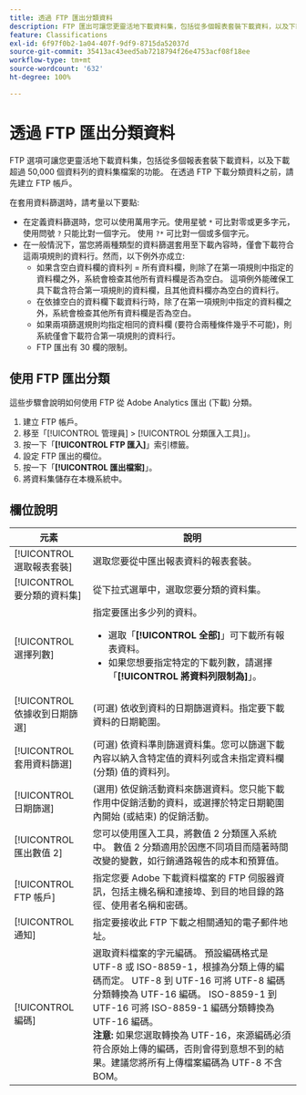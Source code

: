 ```yaml
---
title: 透過 FTP 匯出分類資料
description: FTP 匯出可讓您更靈活地下載資料集，包括從多個報表套裝下載資料，以及下載超過 50,000 個資料列的資料集檔案
feature: Classifications
exl-id: 6f97f0b2-1a04-407f-9df9-8715da52037d
source-git-commit: 35413ac43eed5ab7218794f26e4753acf08f18ee
workflow-type: tm+mt
source-wordcount: '632'
ht-degree: 100%

---
```


# 透過 FTP 匯出分類資料

FTP 選項可讓您更靈活地下載資料集，包括從多個報表套裝下載資料，以及下載超過 50,000 個資料列的資料集檔案的功能。 在透過 FTP 下載分類資料之前，請先建立 FTP 帳戶。

在套用資料篩選時，請考量以下要點:

* 在定義資料篩選時，您可以使用萬用字元。使用星號 `*` 可比對零或更多字元，使用問號 `?` 只能比對一個字元。 使用 `?*` 可比對一個或多個字元。
* 在一般情況下，當您將兩種類型的資料篩選套用至下載內容時，僅會下載符合這兩項規則的資料行。然而，以下例外亦成立:
   * 如果含空白資料欄的資料列 = 所有資料欄，則除了在第一項規則中指定的資料欄之外，系統會檢查其他所有資料欄是否為空白。 這項例外能確保工具下載含符合第一項規則的資料欄，且其他資料欄亦為空白的資料行。
   * 在依據空白的資料欄下載資料行時，除了在第一項規則中指定的資料欄之外，系統會檢查其他所有資料欄是否為空白。
   * 如果兩項篩選規則均指定相同的資料欄 (要符合兩種條件幾乎不可能)，則系統僅會下載符合第一項規則的資料行。
   * FTP 匯出有 30 欄的限制。

## 使用 FTP 匯出分類

這些步驟會說明如何使用 FTP 從 Adobe Analytics 匯出 (下載) 分類。

1. 建立 FTP 帳戶。
1. 移至「[!UICONTROL 管理員] > [!UICONTROL 分類匯入工具]」。
1. 按一下「**[!UICONTROL FTP 匯入]**」索引標籤。
1. 設定 FTP 匯出的欄位。
1. 按一下「**[!UICONTROL 匯出檔案]**」。
1. 將資料集儲存在本機系統中。

## 欄位說明

| 元素 | 說明 |
| --- | --- |
| [!UICONTROL 選取報表套裝] | 選取您要從中匯出報表資料的報表套裝。 |
| [!UICONTROL 要分類的資料集] | 從下拉式選單中，選取您要分類的資料集。 |
| [!UICONTROL 選擇列數] | 指定要匯出多少列的資料。<ul><li>選取「**[!UICONTROL 全部]**」可下載所有報表資料。</li><li>如果您想要指定特定的下載列數，請選擇「**[!UICONTROL 將資料列限制為]**」。</li></ul> |
| [!UICONTROL 依據收到日期篩選] | (可選) 依收到資料的日期篩選資料。指定要下載資料的日期範圍。 |
| [!UICONTROL 套用資料篩選] | (可選) 依資料準則篩選資料集。您可以篩選下載內容以納入含特定值的資料列或含未指定資料欄 (分類) 值的資料列。 |
| [!UICONTROL 日期篩選] | (選用) 依促銷活動資料來篩選資料。您只能下載作用中促銷活動的資料，或選擇於特定日期範圍內開始 (或結束) 的促銷活動。 |
| [!UICONTROL 匯出數值 2] | 您可以使用匯入工具，將數值 2 分類匯入系統中。 數值 2 分類適用於因應不同項目而隨著時間改變的變數，如行銷通路報告的成本和預算值。 |
| [!UICONTROL FTP 帳戶] | 指定您要 Adobe 下載資料檔案的 FTP 伺服器資訊，包括主機名稱和連接埠、到目的地目錄的路徑、使用者名稱和密碼。 |
| [!UICONTROL 通知] | 指定要接收此 FTP 下載之相關通知的電子郵件地址。 |
| [!UICONTROL 編碼] | 選取資料檔案的字元編碼。 預設編碼格式是 UTF-8 或 ISO-8859-1，根據為分類上傳的編碼而定。 UTF-8 到 UTF-16 可將 UTF-8 編碼分類轉換為 UTF-16 編碼。 ISO-8859-1 到 UTF-16 可將 ISO-8859-1 編碼分類轉換為 UTF-16 編碼。<br>**注意:** 如果您選取轉換為 UTF-16，來源編碼必須符合原始上傳的編碼，否則會得到意想不到的結果。建議您將所有上傳檔案編碼為 UTF-8 不含 BOM。 |
